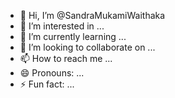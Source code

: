 - 👋 Hi, I’m @SandraMukamiWaithaka
- 👀 I’m interested in ...
- 🌱 I’m currently learning ...
- 💞️ I’m looking to collaborate on ...
- 📫 How to reach me ...
- 😄 Pronouns: ...
- ⚡ Fun fact: ...

<!---
SandraMukamiWaithaka/SandraMukamiWaithaka is a ✨ special ✨ repository because its `README.md` (this file) appears on your GitHub profile.
You can click the Preview link to take a look at your changes.
--->
